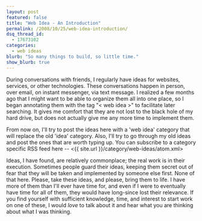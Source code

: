 ```yaml
---
layout: post
featured: false
title: "Web Idea - An Introduction"
permalink: /2008/10/25/web-idea-introduction/
dsq_thread_id:
  - 17673102
categories:
  - web ideas
blurb: "So many things to build, so little time."
show_blurb: true
---
```

During conversations with friends, I regularly have ideas for websites, services, or other technologies. These conversations happen in person, over email, on instant messenger, via text message. I realized a few months ago that I might want to be able to organize them all into one place, so I began annotating them with the tag "< web idea >" to facilitate later searching. It gives me comfort that they are not lost to the black hole of my hard drive, but does not actually give me any more time to implement them.

From now on, I'll try to post the ideas here with a 'web idea' category that will replace the old 'idea' category. Also, I'll try to go through my old ideas and post the ones that are worth typing up. You can subscribe to a category specific RSS feed here -- <{{ site.url }}/category/web-ideas/atom.xml>

Ideas, I have found, are relatively commonplace; the real work is in their execution. Sometimes people guard their ideas, keeping them secret out of fear that they will be taken and implemented by someone else first. None of that here. Please, take these ideas, and please, bring them to life. I have more of them than I'll ever have time for, and even if I were to eventually have time for all of them, they would have long-since lost their relevance. If you find yourself with sufficient knowledge, time, and interest to start work on one of these, I would *love* to talk about it and hear what you are thinking about what I was thinking.
